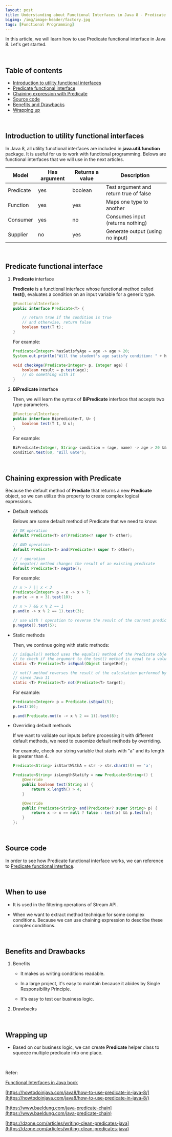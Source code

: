 ```yaml
---
layout: post
title: Understanding about Functional Interfaces in Java 8 - Predicate
bigimg: /img/image-header/factory.jpg
tags: [Functional Programming]
---
```


In this article, we will learn how to use Predicate functional interface in Java 8. Let's get started.

<br>

## Table of contents
- [Introduction to utility functional interfaces](#introduction-to-utility-functional-interfaces)
- [Predicate functional interface](#predicate-functional-interface)
- [Chaining expression with Predicate](#chaining-expression-with-predicate)
- [Source code](#source-code)
- [Benefits and Drawbacks](#benefits-and-drawbacks)
- [Wrapping up](#wrapping-up)


<br>

## Introduction to utility functional interfaces

In Java 8, all utility functional interfaces are included in **java.util.function** package. It is useful for us to work with functional programming. Belows are functional interfaces that we will use in the next articles.

|      Model     |        Has argument        |       Returns a value        |                 Description                |
| -------------- | -------------------------- | ---------------------------- | ------------------------------------------ |
| Predicate      | yes                        | boolean                      | Test argument and return true of false     |
| Function       | yes                        | yes                          | Maps one type to another                   |
| Consumer       | yes                        | no                           | Consumes input (returns nothing)           |
| Supplier       | no                         | yes                          | Generate output (using no input)           |

<br>

## Predicate functional interface

1. **Predicate** interface

    **Predicate** is a functional interface whose functional method called **test()**, evaluates a condition on an input variable for a generic type. 

    ```java
    @FunctionalInterface
    public interface Predicate<T> {

        // return true if the condition is true
        // and otherwise, return false
        boolean test(T t);
    }
    ```

    For example:

    ```java
    Predicate<Integer> hasSatisfyAge = age -> age > 20;
    System.out.println("Will the student's age satisfy condition: " + hasSatisfyAge.test(10));

    void checkAge(Predicate<Integer> p, Integer age) {
        boolean result = p.test(age);
        // do something with it
    }
    ```

2. **BiPredicate** interface

    Then, we will learn the syntax of **BiPredicate** interface that accepts two type parameters.

    ```java
    @FunctionalInterface
    public interface Bipredicate<T, U> {
        boolean test(T t, U u);
    }
    ```

    For example:

    ```java
    BiPredicate<Integer, String> condition = (age, name) -> age > 20 && name.startWith("John Wick");
    condition.test(60, "Bill Gate");
    ```

<br>

## Chaining expression with Predicate

Because the default method of **Prediate** that returns a new **Predicate** object, so we can utilize this property to create complex logical expressions.

- Default methods

    Belows are some default method of Predicate that we need to know:

    ```java
    // OR operation
    default Predicate<T> or(Predicate<? super T> other);

    // AND operation
    default Predicate<T> and(Predicate<? super T> other);

    // ! operation
    // negate() method changes the result of an existing predicate
    default Predicate<T> negate();
    ```

    For example:

    ```java
    // x > 7 || x < 3
    Predicate<Integer> p = x -> x > 7;
    p.or(x -> x < 3).test(10);

    // x > 7 && x % 2 == 1
    p.and(x -> x % 2 == 1).test(3);

    // use with ! operation to reverse the result of the current predicate
    p.negate().test(5);
    ```

- Static methods

    Then, we continue going with static methods:

    ```java
    // isEquals() method uses the equals() method of the Predicate object's type parameter
    // to check if the argument to the test() method is equal to a value.
    static <T> Predicate<T> isEqual(Object targetRef);

    // not() method reverses the result of the calculation performed by its predicate argument.
    // since Java 11
    static <T> Predicate<T> not(Predicate<T> target);
    ```

    For example:

    ```java
    Predicate<Integer> p = Predicate.isEqual(5);
    p.test(10);

    p.and(Predicate.not(x -> x % 2 == 1)).test(8);
    ```

- Overriding default methods

    If we want to validate our inputs before processing it with different default methods, we need to cusomize default methods by overriding.

    For example, check our string variable that starts with "a" and its length is greater than 4.

    ```java
    Predicate<String> isStartWithA = str -> str.charAt(0) == 'a';

    Predicate<String> isLengthStatify = new Predicate<String>() {
        @Override
        public boolean test(String x) {
            return x.length() > 4;
        }

        @Override
        public Predicate<String> and(Predicate<? super String> p) {
            return x -> x == null ? false : test(x) && p.test(x);
        }
    };
    ```

<br>

## Source code

In order to see how Predicate functional interface works, we can reference to [Predicate functional interface](https://github.com/gamethapcam/J2EE/tree/master/src/Java_Core/Java%208/Functional%20Interfaces/predicate).


<br>

## When to use

- It is used in the filtering operations of Stream API.

- When we want to extract method technique for some complex conditions. Because we can use chaining expression to describe these complex conditions.

<br>

## Benefits and Drawbacks
1. Benefits

    - It makes us writing conditions readable.
    
    - In a large project, it's easy to maintain because it abides by Single Responsibility Principle.

    - It's easy to test our business logic.

2. Drawbacks



<br>

## Wrapping up

- Based on our business logic, we can create **Predicate** helper class to squeeze multiple predicate into one place.


<br>

Refer:

[Functional Interfaces in Java book]()

[https://howtodoinjava.com/java8/how-to-use-predicate-in-java-8/](https://howtodoinjava.com/java8/how-to-use-predicate-in-java-8/)

[https://www.baeldung.com/java-predicate-chain](https://www.baeldung.com/java-predicate-chain)

[https://dzone.com/articles/writing-clean-predicates-java](https://dzone.com/articles/writing-clean-predicates-java)